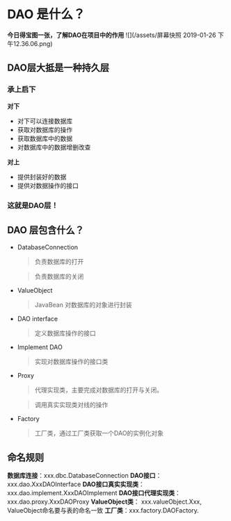# DAO 是什么？
**今日得宝图一张，了解DAO在项目中的作用**
![](/assets/屏幕快照 2019-01-26 下午12.36.06.png)

## DAO层大抵是一种持久层

### 承上启下

**对下**

* 对下可以连接数据库
* 获取对数据库的操作
* 获取数据库中的数据
* 对数据库中的数据增删改查

**对上**

* 提供封装好的数据
* 提供对数据操作的接口

### 这就是DAO层！

## DAO 层包含什么？

* DatabaseConnection

    > 负责数据库的打开
    
    > 负责数据库的关闭

* ValueObject

    > JavaBean 对数据库的对象进行封装

* DAO interface

    > 定义数据库操作的接口

* Implement DAO

    > 实现对数据库操作的接口类

* Proxy 

    > 代理实现类，主要完成对数据库的打开与关闭。
    
    > 调用真实实现类对线的操作

* Factory

    > 工厂类，通过工厂类获取一个DAO的实例化对象

## 命名规则


**数据库连接**：xxx.dbc.DatabaseConnection
**DAO接口**： xxx.dao.XxxDAOInterface
**DAO接口真实实现类**：xxx.dao.implement.XxxDAOImplement
**DAO接口代理实现类**：xxx.dao.proxy.XxxDAOProxy
**ValueObject类**： xxx.valueObject.Xxx, ValueObject命名要与表的命名一致
**工厂类**：xxx.factory.DAOFactory.









